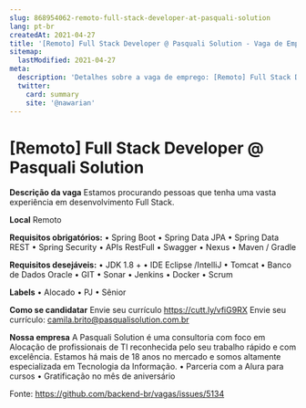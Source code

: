 ```yaml
---
slug: 868954062-remoto-full-stack-developer-at-pasquali-solution
lang: pt-br
createdAt: 2021-04-27
title: '[Remoto] Full Stack Developer @ Pasquali Solution - Vaga de Emprego'
sitemap:
  lastModified: 2021-04-27
meta:
  description: 'Detalhes sobre a vaga de emprego: [Remoto] Full Stack Developer @ Pasquali Solution'
  twitter:
    card: summary
    site: '@nawarian'
---
```


# [Remoto] Full Stack Developer @ Pasquali Solution

**Descrição da vaga**
Estamos procurando pessoas que tenha uma vasta experiência em desenvolvimento Full Stack.

**Local**
Remoto

**Requisitos obrigatórios:**
•	Spring Boot 
•	Spring Data JPA 
•	Spring Data REST 
•	Spring Security 
•	APIs RestFull
•	Swagger
•	Nexus
•	Maven / Gradle

**Requisitos desejáveis:**
•	JDK 1.8 +
•	IDE Eclipse /IntelliJ
•	Tomcat
•	Banco de Dados Oracle
•	GIT
•	Sonar
•	Jenkins
•	Docker
•	Scrum

**Labels**
•	Alocado
•	PJ
•	Sênior

**Como se candidatar**
Envie seu currículo https://cutt.ly/vfiG9RX
Envie seu currículo: camila.brito@pasqualisolution.com.br

**Nossa empresa**
A Pasquali Solution é uma consultoria com foco em Alocação de profissionais de TI reconhecida pelo seu trabalho rápido e com excelência.
Estamos há mais de 18 anos no mercado e somos altamente especializada em Tecnologia da Informação.
•	Parceria com a Alura para cursos
•	Gratificação no mês de aniversário




Fonte: https://github.com/backend-br/vagas/issues/5134